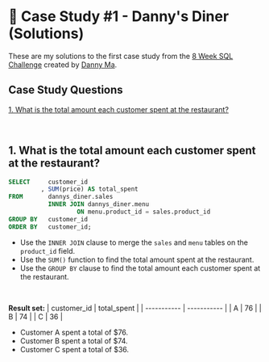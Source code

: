 # 🍜 Case Study #1 - Danny's Diner (Solutions)
These are my solutions to the first case study from the [8 Week SQL Challenge](https://8weeksqlchallenge.com/) created by [Danny Ma](https://www.linkedin.com/in/datawithdanny).

## Case Study Questions
[1. What is the total amount each customer spent at the restaurant?](#1-what-is-the-total-amount-each-customer-spent-at-the-restaurant)

<br>

## 1. What is the total amount each customer spent at the restaurant?

```sql
SELECT     customer_id
         , SUM(price) AS total_spent
FROM       dannys_diner.sales
           INNER JOIN dannys_diner.menu
                   ON menu.product_id = sales.product_id
GROUP BY   customer_id
ORDER BY   customer_id;
```

- Use the `INNER JOIN` clause to merge the `sales` and `menu` tables on the `product_id` field.
- Use the `SUM()` function to find the total amount spent at the restaurant.
- Use the `GROUP BY` clause to find the total amount each customer spent at the restaurant.

<br>

**Result set:**	
| customer_id | total_spent |
| ----------- | ----------- |
| A           | 76          |
| B           | 74          |
| C           | 36          |

- Customer A spent a total of $76.
- Customer B spent a total of $74.
- Customer C spent a total of $36.

<br>
